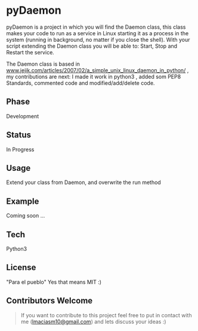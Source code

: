 pyDaemon
=========

pyDaemon is a project in which you will find the Daemon class, this class
makes your code to run as a service in Linux starting it as a process in the
system (running in background, no matter if you close the shell). With your
script extending the Daemon class you will be able to: Start, Stop and Restart
the service.

The Daemon class is based in
www.jejik.com/articles/2007/02/a_simple_unix_linux_daemon_in_python/ , my
contributions are next: I made it work in python3 , added som PEP8 Standards,
commented code and modified/add/delete code.


Phase
----

Development

Status
----

In Progress

Usage
----

Extend your class from Daemon, and overwrite the run method

Example
----
Coming soon ...


Tech
------

Python3


License
-----
"Para el pueblo"
Yes that means MIT :)


Contributors Welcome
----
> If you want to contribute to this project feel free to
> put in contact with me (lmaciasm10@gmail.com) and lets discuss
> your ideas :)
